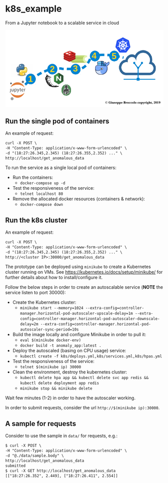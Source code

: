 # k8s_example
From a Jupyter notebook to a scalable service in cloud

<img src="img/image.pdf" alt="logo"/>

Run the single pod of containers
--------------------------------

An example of request:
```
curl -X POST \
-H "Content-Type: application/x-www-form-urlencoded" \
-d "(18:27:26.345,2.345) (18:27:26.355,2.352) ..." \
http://localhost/get_anomalous_data
```

To run the service as a single local pod of containers:

* Run the containers:
  * `docker-compose up -d`
* Test the responsiveness of the service:
  * `telnet localhost 80`
* Remove the allocated docker resources (containers & network):
  * `docker-compose down`

Run the k8s cluster
-------------------

An example of request:
```
curl -X POST \
-H "Content-Type: application/x-www-form-urlencoded" \
-d "(18:27:26.345,2.345) (18:27:26.355,2.352) ..." \
http://<cluster IP>:30000/get_anomalous_data
```

The prototype can be deployed using `minikube` to create a Kubernetes
cluster running on VMs.
See https://kubernetes.io/docs/setup/minikube/ for further details about
how to install/configure it.

Follow the below steps in order to create an autoscalable service
(**NOTE** the service listen to port 30000):

* Create the Kubernetes cluster:
  * `minikube start --memory=1024 --extra-config=controller-manager.horizontal-pod-autoscaler-upscale-delay=1m --extra-config=controller-manager.horizontal-pod-autoscaler-downscale-delay=2m --extra-config=controller-manager.horizontal-pod-autoscaler-sync-period=10s`
* Build the image locally and configure Minikube in order to pull it:
  * `eval $(minikube docker-env)`
  * `docker build -t anomaly_app:latest .`
* Deploy the autoscaled (basing on CPU usage) service:
  * `kubectl create -f k8s/deploys.yml,k8s/services.yml,k8s/hpas.yml`
* Test the responsiveness of the service:
  * `telnet $(minikube ip) 30000`
* Clean the environment, destroy the kubernetes cluster:
  * `kubectl delete hpa app && kubectl delete svc app redis && kubectl delete deployment app redis`
  * `minikube stop && minikube delete`

Wait few minutes (1-2) in order to have the autoscaler working.

In order to submit requests, consider the url `http://$(minikube ip):30000`.

A sample for requests
---------------------

Consider to use the sample in `data/` for requests, e.g.:
```
$ curl -X POST \
-H "Content-Type: application/x-www-form-urlencoded" \
-d "@./data/sample.body" \
http://localhost/get_anomalous_data
submitted
$ curl -X GET http://localhost/get_anomalous_data
[["18:27:26.352", 2.449], ["18:27:26.411", 2.554]]
```
